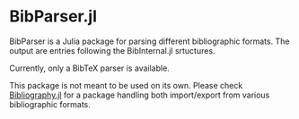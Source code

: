 # BibParser.jl

BibParser is a Julia package for parsing different bibliographic formats. The output are entries following the BibInternal.jl srtuctures.

Currently, only a BibTeX parser is available.

This package is not meant to be used on its own. Please check [Bibliography.jl]([https://](https://github.com/Azzaare/Bibliography.jl)) for a package handling both import/export from various bibliographic formats.
